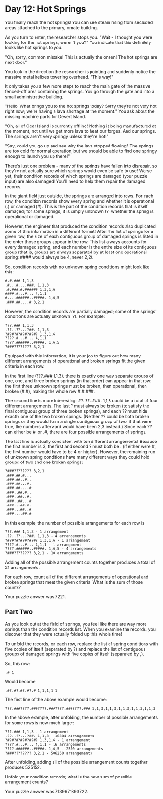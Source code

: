 # Day 12: Hot Springs

You finally reach the hot springs! You can see steam rising from secluded areas
attached to the primary, ornate building.

As you turn to enter, the researcher stops you. "Wait - I thought you were
looking for the hot springs, weren't you?" You indicate that this definitely
looks like hot springs to you.

"Oh, sorry, common mistake! This is actually the onsen! The hot springs are
next door."

You look in the direction the researcher is pointing and suddenly notice the
massive metal helixes towering overhead. "This way!"

It only takes you a few more steps to reach the main gate of the massive
fenced-off area containing the springs. You go through the gate and into a
small administrative building.

"Hello! What brings you to the hot springs today? Sorry they're not very hot
right now; we're having a lava shortage at the moment." You ask about the
missing machine parts for Desert Island.

"Oh, all of Gear Island is currently offline! Nothing is being manufactured at
the moment, not until we get more lava to heat our forges. And our springs. The
springs aren't very springy unless they're hot!"

"Say, could you go up and see why the lava stopped flowing? The springs are too
cold for normal operation, but we should be able to find one springy enough to
launch you up there!"

There's just one problem - many of the springs have fallen into disrepair, so
they're not actually sure which springs would even be safe to use! Worse yet,
their condition records of which springs are damaged (your puzzle input) are
also damaged! You'll need to help them repair the damaged records.

In the giant field just outside, the springs are arranged into rows. For each
row, the condition records show every spring and whether it is operational (.)
or damaged (#). This is the part of the condition records that is itself
damaged; for some springs, it is simply unknown (?) whether the spring is
operational or damaged.

However, the engineer that produced the condition records also duplicated some
of this information in a different format! After the list of springs for a
given row, the size of each contiguous group of damaged springs is listed in
the order those groups appear in the row. This list always accounts for every
damaged spring, and each number is the entire size of its contiguous group
(that is, groups are always separated by at least one operational spring: ####
would always be 4, never 2,2).

So, condition records with no unknown spring conditions might look like this:

    #.#.### 1,1,3
    .#...#....###. 1,1,3
    .#.###.#.###### 1,3,1,6
    ####.#...#... 4,1,1
    #....######..#####. 1,6,5
    .###.##....# 3,2,1

However, the condition records are partially damaged; some of the springs'
conditions are actually unknown (?). For example:

    ???.### 1,1,3
    .??..??...?##. 1,1,3
    ?#?#?#?#?#?#?#? 1,3,1,6
    ????.#...#... 4,1,1
    ????.######..#####. 1,6,5
    ?###???????? 3,2,1

Equipped with this information, it is your job to figure out how many different
arrangements of operational and broken springs fit the given criteria in each
row.

In the first line (???.### 1,1,3), there is exactly one way separate groups of
one, one, and three broken springs (in that order) can appear in that row: the
first three unknown springs must be broken, then operational, then broken
(#.#), making the whole row #.#.###.

The second line is more interesting: .??..??...?##. 1,1,3 could be a total of
four different arrangements. The last ? must always be broken (to satisfy the
final contiguous group of three broken springs), and each ?? must hide exactly
one of the two broken springs. (Neither ?? could be both broken springs or they
would form a single contiguous group of two; if that were true, the numbers
afterward would have been 2,3 instead.) Since each ?? can either be #. or .#,
there are four possible arrangements of springs.

The last line is actually consistent with ten different arrangements! Because
the first number is 3, the first and second ? must both be . (if either were #,
the first number would have to be 4 or higher). However, the remaining run of
unknown spring conditions have many different ways they could hold groups of
two and one broken springs:

    ?###???????? 3,2,1
    .###.##.#...
    .###.##..#..
    .###.##...#.
    .###.##....#
    .###..##.#..
    .###..##..#.
    .###..##...#
    .###...##.#.
    .###...##..#
    .###....##.#

In this example, the number of possible arrangements for each row is:

    ???.### 1,1,3 - 1 arrangement
    .??..??...?##. 1,1,3 - 4 arrangements
    ?#?#?#?#?#?#?#? 1,3,1,6 - 1 arrangement
    ????.#...#... 4,1,1 - 1 arrangement
    ????.######..#####. 1,6,5 - 4 arrangements
    ?###???????? 3,2,1 - 10 arrangements

Adding all of the possible arrangement counts together produces a total of 21
arrangements.

For each row, count all of the different arrangements of operational and broken
springs that meet the given criteria. What is the sum of those counts?

Your puzzle answer was 7221.

## Part Two

As you look out at the field of springs, you feel like there are way more
springs than the condition records list. When you examine the records, you
discover that they were actually folded up this whole time!

To unfold the records, on each row, replace the list of spring conditions with
five copies of itself (separated by ?) and replace the list of contiguous
groups of damaged springs with five copies of itself (separated by ,).

So, this row:

    .# 1

Would become:

    .#?.#?.#?.#?.# 1,1,1,1,1

The first line of the above example would become:

    ???.###????.###????.###????.###????.### 1,1,3,1,1,3,1,1,3,1,1,3,1,1,3

In the above example, after unfolding, the number of possible arrangements for
some rows is now much larger:

    ???.### 1,1,3 - 1 arrangement
    .??..??...?##. 1,1,3 - 16384 arrangements
    ?#?#?#?#?#?#?#? 1,3,1,6 - 1 arrangement
    ????.#...#... 4,1,1 - 16 arrangements
    ????.######..#####. 1,6,5 - 2500 arrangements
    ?###???????? 3,2,1 - 506250 arrangements

After unfolding, adding all of the possible arrangement counts together
produces 525152.

Unfold your condition records; what is the new sum of possible arrangement
counts?

Your puzzle answer was 7139671893722.
